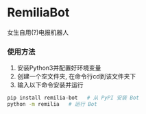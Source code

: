 # RemiliaBot
女生自用(?)电报机器人

### 使用方法

1. 安装Python3并配置好环境变量
2. 创建一个空文件夹, 在命令行cd到该文件夹下
3. 输入以下命令安装并运行

```sh
pip install remilia-bot   # 从 PyPI 安装 Bot
python -m remilia   # 运行 Bot
```
